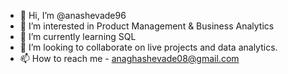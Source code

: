 - 👋 Hi, I’m @anashevade96
- 👀 I’m interested in Product Management & Business Analytics
- 🌱 I’m currently learning SQL 
- 💞️ I’m looking to collaborate on live projects and data analytics.
- 📫 How to reach me - anaghashevade08@gmail.com

<!---
anashevade96/anashevade96 is a ✨ special ✨ repository because its `README.md` (this file) appears on your GitHub profile.
You can click the Preview link to take a look at your changes.
--->
